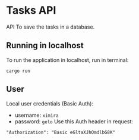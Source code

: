 # Tasks API
API To save the tasks in a database.

## Running in localhost
To run the application in localhost, run in terminal:
```
cargo run
```

## User
Local user credentials (Basic Auth):
* username: `ximira`
* password: `gelo`
Use this Auth header in request:
```
"Authorization": "Basic eGltaXJhOmdlbG8K"
```